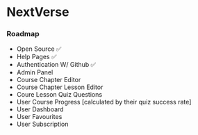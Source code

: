 # NextVerse

### Roadmap
- Open Source ✅
- Help Pages ✅
- Authentication W/ Github ✅
- Admin Panel
- Course Chapter Editor
- Course Chapter Lesson Editor
- Coure Lesson Quiz Questions
- User Course Progress [calculated by their quiz success rate]
- User Dashboard
- User Favourites
- User Subscription